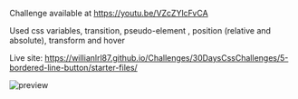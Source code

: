Challenge available at https://youtu.be/VZcZYlcFvCA

Used css variables, transition, pseudo-element , position (relative and absolute), transform and hover

Live site:
https://willianlrl87.github.io/Challenges/30DaysCssChallenges/5-bordered-line-button/starter-files/

![preview](https://user-images.githubusercontent.com/114601363/207076340-52cb48fb-a4eb-4aa7-a567-55905b108bf2.gif)


